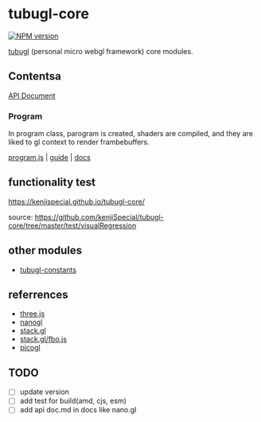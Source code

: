 # tubugl-core
[![NPM version][npm-image]][npm-url] 

[tubugl](https://github.com/kenjiSpecial/tubugl) (personal micro webgl framework) core modules.

## Contentsa
[API Document](https://kenjispecial.github.io/tubugl-core/api/)

### Program
In program class, parogram is created, shaders are compiled, and they are liked to gl context to render frambebuffers.

[program.js]() | [guide]() | [docs]()






## functionality test

https://kenjispecial.github.io/tubugl-core/

source: https://github.com/kenjiSpecial/tubugl-core/tree/master/test/visualRegression

## other modules

- [tubugl-constants](https://github.com/kenjiSpecial/tubugl-constants)


## referrences

- [three.js](https://github.com/mrdoob/three.js/)
- [nanogl](https://github.com/plepers/nanogl/)
- [stack.gl](http://stack.gl/)
- [stack.gl/fbo.js](https://github.com/stackgl/gl-fbo/blob/master/fbo.js)
- [picogl](https://tsherif.github.io/picogl.js/)

[npm-image]: https://img.shields.io/npm/v/tubugl-core.svg?style=flat-square
[npm-url]: https://www.npmjs.com/package/tubugl-core 


## TODO

- [ ] update version
- [ ] add test for build(amd, cjs, esm)
- [ ] add api doc.md in docs like nano.gl